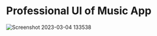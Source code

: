 # Professional UI of Music App


![Screenshot 2023-03-04 133538](https://user-images.githubusercontent.com/78291316/222884753-744e7ef8-27a3-4ebb-8bb7-d2a4a643b314.png)
